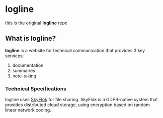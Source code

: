 # logline
this is the original **logline** repo





## What is logline? 

**logline** is a website for technical communication that provides 3 key services: 
1. documentation
1. summaries
1. note-taking 

### Technical Specifications

logline uses [SkyFlok](https://www.skyflok.com/us/) for file sharing. SkyFlok is a GDPR-native system that provides distributed cloud storage, using encryption based on random linear network coding. 
